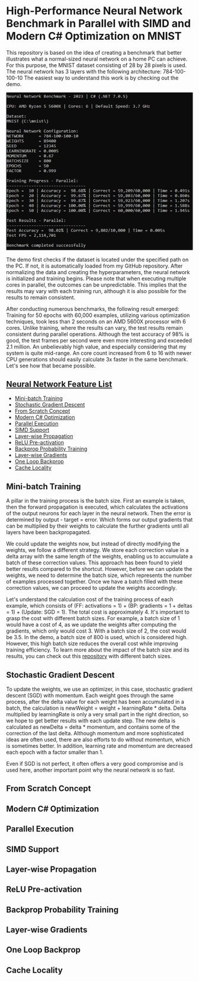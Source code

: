 
# High-Performance Neural Network Benchmark in Parallel with SIMD and Modern C# Optimization on MNIST

This repository is based on the idea of creating a benchmark that better illustrates what a normal-sized neural network on a home PC can achieve. For this purpose, the MNIST dataset consisting of 28 by 28 pixels is used. The neural network has 3 layers with the following architecture: 784-100-100-10
The easiest way to understand this work is by checking out the demo.

<p align="center">
  <img src="https://github.com/grensen/neural_network_benchmark/blob/main/benchmark.png?raw=true">
</p>

The demo first checks if the dataset is located under the specified path on the PC. If not, it is automatically loaded from my GitHub repository. After normalizing the data and creating the hyperparameters, the neural network is initialized and training begins. Please note that when executing multiple cores in parallel, the outcomes can be unpredictable. This implies that the results may vary with each training run, although it is also possible for the results to remain consistent.

After conducting numerous benchmarks, the following result emerged: Training for 50 epochs with 60,000 examples, utilizing various optimization techniques, took less than 2 seconds on an AMD 5600X processor with 6 cores. Unlike training, where the results can vary, the test results remain consistent during parallel operations. Although the test accuracy of 98% is good, the test frames per second were even more interesting and exceeded 2.1 million. An unbelievably high value, and especially considering that my system is quite mid-range. An core count increased from 6 to 16 with newer CPU generations should easily calculate 3x faster in the same benchmark. Let's see how that became possible.


## [Neural Network Feature List](#neural-network-feature-list)

- [Mini-batch Training](#mini-batch-training)
- [Stochastic Gradient Descent](#stochastic-gradient-descent)
- [From Scratch Concept](#from-scratch-concept)
- [Modern C# Optimization](#modern-c-optimization)
- [Parallel Execution](#parallel-execution)
- [SIMD Support](#simd-support)
- [Layer-wise Propagation](#layer-wise-propagation)
- [ReLU Pre-activation](#relu-pre-activation)
- [Backprop Probability Training](#backprop-probability-training)
- [Layer-wise Gradients](#layer-wise-gradients)
- [One Loop Backprop](#one-loop-backprop)
- [Cache Locality](#cache-locality)

## Mini-batch Training

A pillar in the training process is the batch size. First an example is taken, then the forward propagation is executed, which calculates the activations of the output neurons for each layer in the neural network. Then the error is determined by output - target = error. Which forms our output gradients that can be multiplied by their weights to calculate the further gradients until all layers have been backpropagated. 

We could update the weights now, but instead of directly modifying the weights, we follow a different strategy. We store each correction value in a delta array with the same length of the weights, enabling us to accumulate a batch of these correction values. This approach has been found to yield better results compared to the shortcut. However, before we can update the weights, we need to determine the batch size, which represents the number of examples processed together. Once we have a batch filled with these correction values, we can proceed to update the weights accordingly.

Let's understand the calculation cost of the training process of each example, which consists of (FF: activations = 1) + (BP: gradients = 1 + deltas = 1) + (Update: SGD = 1). The total cost is approximately 4. It's important to grasp the cost with different batch sizes. For example, a batch size of 1 would have a cost of 4, as we update the weights after computing the gradients, which only would cost 3. With a batch size of 2, the cost would be 3.5. In the demo, a batch size of 800 is used, which is considered high. However, this high batch size reduces the overall cost while improving training efficiency. To learn more about the impact of the batch size and its results, you can check out this [repository](https://github.com/grensen/multi-core#batchsize-800-with-net-7) with different batch sizes.

## Stochastic Gradient Descent

To update the weights, we use an optimizer, in this case, stochastic gradient descent (SGD) with momentum. Each weight goes through the same process, after the delta value for each weight has been accumulated in a batch, the calculation is newWeight = weight + learningRate * delta. Delta multiplied by learningRate is only a very small part in the right direction, so we hope to get better results with each update step. The new delta is calculated as newDelta = delta * momentum, and contains some of the correction of the last delta. Although momentum and more sophisticated ideas are often used, there are also efforts to do without momentum, which is sometimes better. In addition, learning rate and momentum are decreased each epoch with a factor smaller than 1. 

Even if SGD is not perfect, it often offers a very good compromise and is used here, another important point why the neural network is so fast.

## From Scratch Concept

## Modern C# Optimization

## Parallel Execution

## SIMD Support

## Layer-wise Propagation

## ReLU Pre-activation

## Backprop Probability Training

## Layer-wise Gradients

## One Loop Backprop

## Cache Locality





